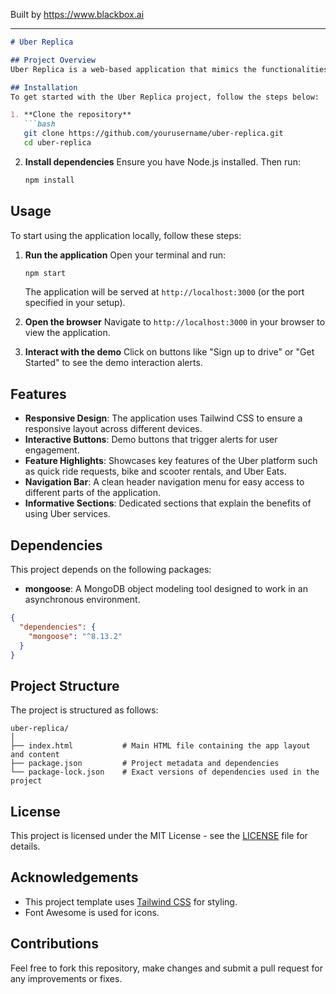 
Built by https://www.blackbox.ai

---

```markdown
# Uber Replica

## Project Overview
Uber Replica is a web-based application that mimics the functionalities and design of the Uber platform. It allows users to sign up as drivers or riders and showcases essential features such as ride requests and food delivery through a user-friendly interface.

## Installation
To get started with the Uber Replica project, follow the steps below:

1. **Clone the repository**
   ```bash
   git clone https://github.com/yourusername/uber-replica.git
   cd uber-replica
   ```

2. **Install dependencies**
   Ensure you have Node.js installed. Then run:
   ```bash
   npm install
   ```

## Usage
To start using the application locally, follow these steps:

1. **Run the application**
   Open your terminal and run:
   ```bash
   npm start
   ```
   The application will be served at `http://localhost:3000` (or the port specified in your setup).

2. **Open the browser**
   Navigate to `http://localhost:3000` in your browser to view the application.

3. **Interact with the demo**
   Click on buttons like "Sign up to drive" or "Get Started" to see the demo interaction alerts.

## Features
- **Responsive Design**: The application uses Tailwind CSS to ensure a responsive layout across different devices.
- **Interactive Buttons**: Demo buttons that trigger alerts for user engagement.
- **Feature Highlights**: Showcases key features of the Uber platform such as quick ride requests, bike and scooter rentals, and Uber Eats.
- **Navigation Bar**: A clean header navigation menu for easy access to different parts of the application.
- **Informative Sections**: Dedicated sections that explain the benefits of using Uber services.

## Dependencies
This project depends on the following packages:

- **mongoose**: A MongoDB object modeling tool designed to work in an asynchronous environment.

```json
{
  "dependencies": {
    "mongoose": "^8.13.2"
  }
}
```

## Project Structure
The project is structured as follows:

```
uber-replica/
│
├── index.html           # Main HTML file containing the app layout and content
├── package.json         # Project metadata and dependencies
└── package-lock.json    # Exact versions of dependencies used in the project
```

## License
This project is licensed under the MIT License - see the [LICENSE](LICENSE) file for details.

## Acknowledgements
- This project template uses [Tailwind CSS](https://tailwindcss.com/) for styling.
- Font Awesome is used for icons.

## Contributions
Feel free to fork this repository, make changes and submit a pull request for any improvements or fixes.
```